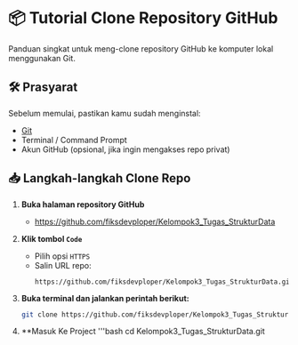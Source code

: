 # 📦 Tutorial Clone Repository GitHub

Panduan singkat untuk meng-clone repository GitHub ke komputer lokal menggunakan Git.

## 🛠️ Prasyarat

Sebelum memulai, pastikan kamu sudah menginstal:

- [Git](https://git-scm.com/downloads)
- Terminal / Command Prompt
- Akun GitHub (opsional, jika ingin mengakses repo privat)

## 📥 Langkah-langkah Clone Repo

1. **Buka halaman repository GitHub**
   - https://github.com/fiksdevploper/Kelompok3_Tugas_StrukturData

2. **Klik tombol `Code`**
   - Pilih opsi `HTTPS`
   - Salin URL repo:
     ```
     https://github.com/fiksdevploper/Kelompok3_Tugas_StrukturData.git
     ```

3. **Buka terminal dan jalankan perintah berikut:**
   ```bash
   git clone https://github.com/fiksdevploper/Kelompok3_Tugas_StrukturData.git

4. **Masuk Ke Project
   '''bash
   cd Kelompok3_Tugas_StrukturData.git
